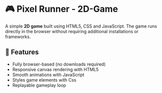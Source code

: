 # 🎮 Pixel Runner - 2D-Game
A simple **2D game** built using HTML5, CSS and JavaScript. The game runs directly in the browser without requiring additional installations or frameworks.

## 🚀 Features
- Fully browser-based (no downloads required)
- Responsive canvas rendering with HTML5
- Smooth animations with JavaScript
- Styles game elements with Css
- Replayable gameplay loop



